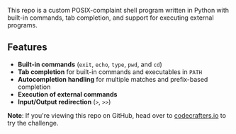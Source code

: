 This repo is a custom POSIX-complaint shell program written in Python with built-in commands, tab completion, and support for executing external programs.

## Features
- **Built-in commands** (`exit`, `echo`, `type`, `pwd`, and `cd`)
- **Tab completion** for built-in commands and executables in `PATH`
- **Autocompletion handling** for multiple matches and prefix-based completion
- **Execution of external commands**
- **Input/Output redirection** (`>`, `>>`)
  
**Note**: If you're viewing this repo on GitHub, head over to
[codecrafters.io](https://codecrafters.io) to try the challenge.
